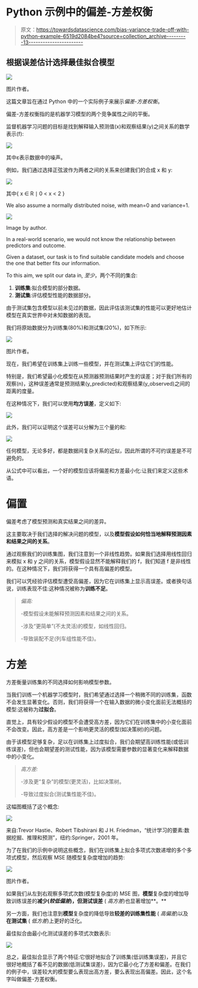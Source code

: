 # Python 示例中的偏差-方差权衡

> 原文：<https://towardsdatascience.com/bias-variance-trade-off-with-python-example-6519d2084be4?source=collection_archive---------13----------------------->

## 根据误差估计选择最佳拟合模型

![](img/47ec51121329c27304e9fd89697f980d.png)

图片作者。

这篇文章旨在通过 Python 中的一个实际例子来展示*偏差-方差权衡*。

偏差-方差权衡指的是机器学习模型的两个竞争属性之间的平衡。

监督机器学习问题的目标是找到解释输入预测值(x)和观察结果(y)之间关系的数学表示(f):

![](img/65eadd57b0c70f9fbbbc641ac9db6e8c.png)

其中ɛ表示数据中的噪声。

例如，我们通过选择正弦波作为两者之间的关系来创建我们的合成 x 和 y:

![](img/9d1886de6dbf5d37c768856a663b1c90.png)

其中{ x ∈ R ∣ 0 < x < 2 }

We also assume a normally distributed noise, with mean=0 and variance=1.

![](img/87a375e3407f7330ffc3b6ad8c1d6b1a.png)

Image by author.

In a real-world scenario, we would not know the relationship between predictors and outcome.

Given a dataset, our task is to find suitable candidate models and choose the one that better fits our information.

To this aim, we split our data in, *至少*，两个不同的集合:

1.  **训练集**:拟合模型的部分数据。
2.  **测试集**:评估模型性能的数据部分。

由于测试集包含模型以前未见过的数据，因此评估该测试集的性能可以更好地估计模型在真实世界中对未知数据的表现。

我们将原始数据分为训练集(80%)和测试集(20%)，如下所示:

![](img/e8235c7b5940afbb3a59c7376118784b.png)

图片作者。

现在，我们希望在训练集上训练一些模型，并在测试集上评估它们的性能。

特别是，我们希望最小化模型在从预测器预测结果时产生的误差；对于我们所有的观察(n)，这种误差通常是预测结果(y_predicted)和观察结果(y_observed)之间的距离的度量。

在这种情况下，我们可以使用**均方误差**，定义如下:

![](img/04725e4b780c36b696ac97505e20938d.png)

此外，我们可以证明这个误差可以分解为三个量的和:

![](img/703a872c89d7f631143a90948e2a5fbb.png)

任何模型，无论多好，都是数据间复杂关系的近似，因此所谓的不可约误差是不可避免的。

从公式中可以看出，一个好的模型应该将偏差和方差最小化:让我们来定义这些术语。

# **偏置**

偏差考虑了模型预测和真实结果之间的差异。

这主要取决于我们选择的解决问题的模型，以及**模型假设如何恰当地解释预测因素和结果之间的关系**。

通过观察我们的训练集图，我们注意到一个非线性趋势。如果我们选择用线性回归来模拟 x 和 y 之间的关系，模型假设显然不能解释我们的 f，我们知道 f 是非线性的。在这种情况下，我们将获得一个具有高偏差的模型。

我们可以凭经验评估模型遭受高偏差，因为它在训练集上显示高误差。或者换句话说，训练表现不佳:这种情况被称为**训练不足**。

> *偏高:*
> 
> -模型假设未能解释预测因素和结果之间的关系。
> 
> -涉及“更简单”(不太灵活)的模型，如线性回归。
> 
> -导致装配不足(列车组性能不佳)。

# **方差**

方差衡量训练集的不同选择如何影响模型参数。

当我们训练一个机器学习模型时，我们希望通过选择一个稍微不同的训练集，函数不会发生显著变化。否则，我们将获得一个在输入数据的微小变化面前无法概括的模型:这被称为**过拟合**。

直觉上，具有较少假设的模型不会遭受高方差，因为它们在训练集中的小变化面前不会改变。因此，高方差是一个影响更灵活的模型(如决策树)的问题。

由于该模型足够复杂，足以在训练集上过度拟合，我们会期望高训练性能(或低训练误差)，但也会期望差的测试性能，因为该模型需要参数的显著变化来解释数据中的小变化。

> *高方差:*
> 
> -涉及更“复杂”的模型(更灵活)，比如决策树。
> 
> -导致过度拟合(测试集性能不佳)。

这幅图概括了这个概念:

![](img/93f57645f7d8dfa273735ae71af15d1e.png)

来自:Trevor Hastie、Robert Tibshirani 和 J H. Friedman，“统计学习的要素:数据挖掘、推理和预测”，纽约:Springer，2001 年。

为了在我们的示例中说明这些概念，我们在训练集上拟合多项式次数递增的多个多项式模型，然后观察 MSE 随模型复杂度增加的趋势:

![](img/47ec51121329c27304e9fd89697f980d.png)

图片作者。

如果我们从左到右观察多项式次数(模型复杂度)的 MSE 图，**模型**复杂度的增加导致训练误差的**减少(*较低偏差*)，但测试误差** ( *高方差*)也显著增加**。**

另一方面，我们也注意到**模型**复杂度的降低导致**较差的训练集性能** ( *高偏差*)以及**在测试集** ( *低方差*)上更好的泛化。

最佳拟合由最小化测试误差的多项式次数表示:

![](img/0c39e791077ecf98e9cbd504c1228ab9.png)

总之，最佳拟合显示了两个特征:它很好地拟合了训练集(低训练集误差)，并且它很好地概括了看不见的数据(低测试集误差)，因为它最小化了方差和偏差。在我们的例子中，误差较大的模型要么表现出高方差，要么表现出高偏差。因此，这个名字叫做偏差-方差权衡。